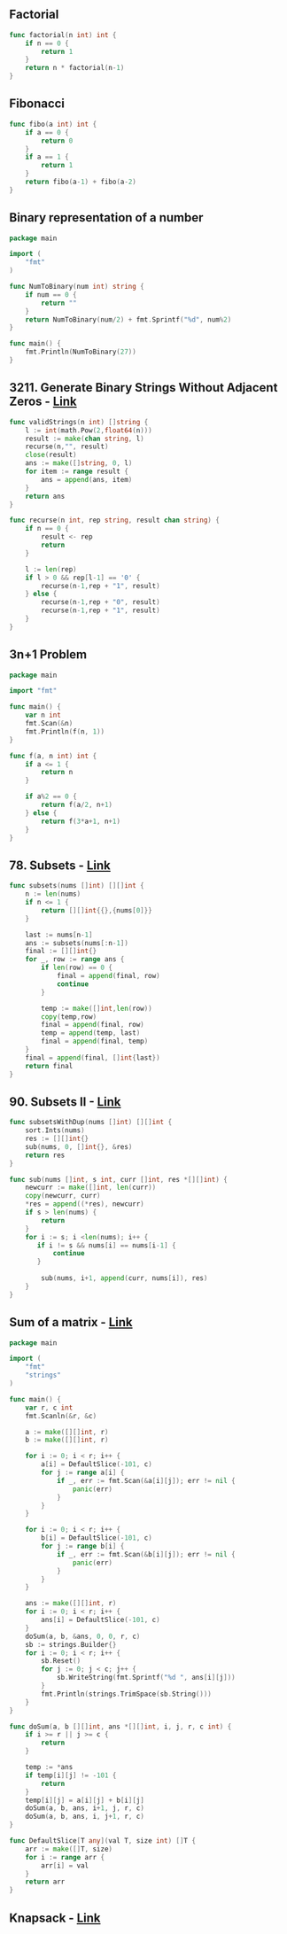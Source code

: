 ## Factorial

```go
func factorial(n int) int {
    if n == 0 {
        return 1
    }
    return n * factorial(n-1)
}
```

## Fibonacci

```go
func fibo(a int) int {
    if a == 0 {
        return 0
    }
    if a == 1 {
        return 1
    }
	return fibo(a-1) + fibo(a-2)
}
```

## Binary representation of a number

```go
package main

import (
	"fmt"
)

func NumToBinary(num int) string {
	if num == 0 {
		return ""
	}
	return NumToBinary(num/2) + fmt.Sprintf("%d", num%2)
}

func main() {
	fmt.Println(NumToBinary(27))
}
```

## 3211. Generate Binary Strings Without Adjacent Zeros - [Link](https://leetcode.com/problems/generate-binary-strings-without-adjacent-zeros/)

```go
func validStrings(n int) []string {
    l := int(math.Pow(2,float64(n)))
    result := make(chan string, l)
    recurse(n,"", result)
    close(result)
    ans := make([]string, 0, l)
    for item := range result {
        ans = append(ans, item)
    }
    return ans
}

func recurse(n int, rep string, result chan string) {
    if n == 0 {
        result <- rep
        return
    }

    l := len(rep)
    if l > 0 && rep[l-1] == '0' {
        recurse(n-1,rep + "1", result)
    } else {
        recurse(n-1,rep + "0", result)
        recurse(n-1,rep + "1", result)
    }
}
```

## 3n+1 Problem

```go
package main

import "fmt"

func main() {
	var n int
	fmt.Scan(&n)
	fmt.Println(f(n, 1))
}

func f(a, n int) int {
	if a <= 1 {
		return n
	}

	if a%2 == 0 {
		return f(a/2, n+1)
	} else {
		return f(3*a+1, n+1)
	}
}
```

## 78. Subsets - [Link](https://leetcode.com/problems/subsets/)

```go
func subsets(nums []int) [][]int {
    n := len(nums)
    if n <= 1 {
        return [][]int{{},{nums[0]}}
    }

    last := nums[n-1]
    ans := subsets(nums[:n-1])
    final := [][]int{}
    for _, row := range ans {
        if len(row) == 0 {
            final = append(final, row)
            continue
        }

        temp := make([]int,len(row))
        copy(temp,row)
        final = append(final, row)
        temp = append(temp, last)
        final = append(final, temp)        
    }
    final = append(final, []int{last})
    return final
}
```

## 90. Subsets II - [Link](https://leetcode.com/problems/subsets-ii/)

```go
func subsetsWithDup(nums []int) [][]int {
    sort.Ints(nums)
    res := [][]int{}
    sub(nums, 0, []int{}, &res)
    return res
}

func sub(nums []int, s int, curr []int, res *[][]int) {
    newcurr := make([]int, len(curr))
    copy(newcurr, curr)
    *res = append((*res), newcurr)
    if s > len(nums) {
        return
    }
    for i := s; i <len(nums); i++ {
       if i != s && nums[i] == nums[i-1] {
           continue
       }
       
        sub(nums, i+1, append(curr, nums[i]), res)
    }
}
```

## Sum of a matrix - [Link](https://codeforces.com/group/MWSDmqGsZm/contest/223339/problem/N)

```go
package main

import (
	"fmt"
	"strings"
)

func main() {
	var r, c int
	fmt.Scanln(&r, &c)

	a := make([][]int, r)
	b := make([][]int, r)

	for i := 0; i < r; i++ {
		a[i] = DefaultSlice(-101, c)
		for j := range a[i] {
			if _, err := fmt.Scan(&a[i][j]); err != nil {
				panic(err)
			}
		}
	}

	for i := 0; i < r; i++ {
		b[i] = DefaultSlice(-101, c)
		for j := range b[i] {
			if _, err := fmt.Scan(&b[i][j]); err != nil {
				panic(err)
			}
		}
	}

	ans := make([][]int, r)
	for i := 0; i < r; i++ {
		ans[i] = DefaultSlice(-101, c)
	}
	doSum(a, b, &ans, 0, 0, r, c)
	sb := strings.Builder{}
	for i := 0; i < r; i++ {
		sb.Reset()
		for j := 0; j < c; j++ {
			sb.WriteString(fmt.Sprintf("%d ", ans[i][j]))
		}
		fmt.Println(strings.TrimSpace(sb.String()))
	}
}

func doSum(a, b [][]int, ans *[][]int, i, j, r, c int) {
	if i >= r || j >= c {
		return
	}

	temp := *ans
	if temp[i][j] != -101 {
		return
	}
	temp[i][j] = a[i][j] + b[i][j]
	doSum(a, b, ans, i+1, j, r, c)
	doSum(a, b, ans, i, j+1, r, c)
}

func DefaultSlice[T any](val T, size int) []T {
	arr := make([]T, size)
	for i := range arr {
		arr[i] = val
	}
	return arr
}
```

## Knapsack - [Link](https://codeforces.com/group/MWSDmqGsZm/contest/223339/problem/U)

```go

```